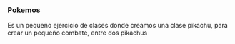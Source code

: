 ### Pokemos
Es un pequeño ejercicio de clases donde creamos una clase pikachu, para crear un pequeño combate, entre dos pikachus
